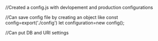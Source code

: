 //Created a config.js with devlopement and production configurations

//Can save config file by creating an object like 
    const config=export('./config')
    let configuration=new config();

//Can put DB and URI settings    